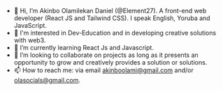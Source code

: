 - 👋 Hi, I’m Akinbo Olamilekan Daniel (@Element27). A front-end web developer (React JS and Tailwind CSS). I speak English, Yoruba and JavaScript.
- 👀 I'm interested in Dev-Education and in developing creative solutions with web3. 
- 🌱 I’m currently learning React Js and Javascript. 
- 💞️ I’m looking to collaborate on projects as long as it presents an opportunity to grow and creatively provides a solution or solutions. 
- 📫 How to reach me: via email akinboolami@gmail.com and/or olasocials@gmail.com. 

<!---
Element27/Element27 is a ✨ special ✨ repository because its `README.md` (this file) appears on your GitHub profile.
You can click the Preview link to take a look at your changes.
--->
